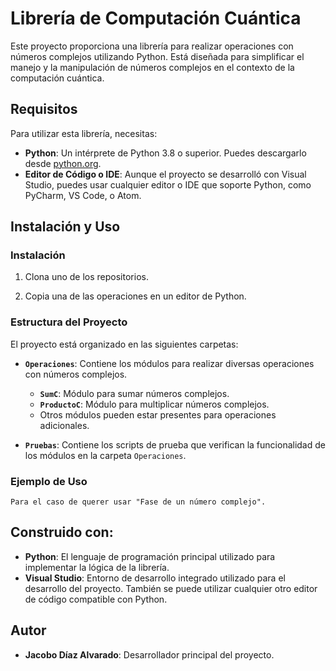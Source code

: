 # Librería de Computación Cuántica

Este proyecto proporciona una librería para realizar operaciones con números complejos utilizando Python. Está diseñada para simplificar el manejo y la manipulación de números complejos en el contexto de la computación cuántica.

## Requisitos

Para utilizar esta librería, necesitas:

- **Python**: Un intérprete de Python 3.8 o superior. Puedes descargarlo desde [python.org](https://www.python.org/).
- **Editor de Código o IDE**: Aunque el proyecto se desarrolló con Visual Studio, puedes usar cualquier editor o IDE que soporte Python, como PyCharm, VS Code, o Atom.



## Instalación y Uso

### Instalación

1. Clona uno de los repositorios.

2. Copia una de las operaciones en un editor de Python.



### Estructura del Proyecto

El proyecto está organizado en las siguientes carpetas:

- **`Operaciones`**: Contiene los módulos para realizar diversas operaciones con números complejos.
  - **`SumC`**: Módulo para sumar números complejos.
  - **`ProductoC`**: Módulo para multiplicar números complejos.
  - Otros módulos pueden estar presentes para operaciones adicionales.

- **`Pruebas`**: Contiene los scripts de prueba que verifican la funcionalidad de los módulos en la carpeta `Operaciones`.

### Ejemplo de Uso

    Para el caso de querer usar "Fase de un número complejo".
        





## Construido con:

- **Python**: El lenguaje de programación principal utilizado para implementar la lógica de la librería.
- **Visual Studio**: Entorno de desarrollo integrado utilizado para el desarrollo del proyecto. También se puede utilizar cualquier otro editor de código compatible con Python.

## Autor

- **Jacobo Díaz Alvarado**: Desarrollador principal del proyecto.

